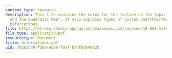 ```yaml
---
content_type: resource
description: This file contains the notes for the lecture on the topic "Bifurcation
  and the Quadratic Map". It also explains types of cycles and?their?meaning, and
  bifurcations.
file: https://ol-ocw-studio-app-qa.s3.amazonaws.com/courses/18-091-mathematical-exposition-spring-2005/7d263c49fdb0d8b8f9afb7dfbd649d2b_bifurcations.pdf
file_type: application/pdf
resourcetype: Document
title: bifurcations.pdf
uid: 7d263c49-fdb0-d8b8-f9af-b7dfbd649d2b
---
```

